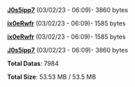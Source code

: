 [**J0s5ipp7**](/data/J0s5ipp7.txt) (03/02/23 - 06:09)- 3860 bytes

[**ix0eRwfr**](/data/ix0eRwfr.txt) (03/02/23 - 06:09)- 1585 bytes

[**ix0eRwfr**](/data/ix0eRwfr.txt) (03/02/23 - 06:09)- 1585 bytes

[**J0s5ipp7**](/data/J0s5ipp7.txt) (03/02/23 - 06:09)- 3860 bytes

**Total Datas**: 7984

**Total Size**: 53.53 MB / 53.5 MB
